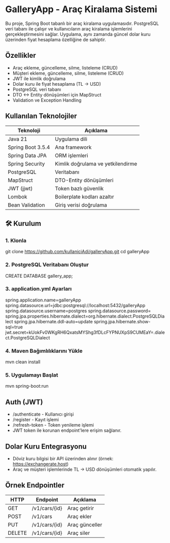 # GalleryApp - Araç Kiralama Sistemi

Bu proje, Spring Boot tabanlı bir araç kiralama uygulamasıdır. PostgreSQL veri tabanı ile çalışır ve kullanıcıların araç kiralama işlemlerini gerçekleştirmesini sağlar. Uygulama, aynı zamanda güncel dolar kuru üzerinden fiyat hesaplama özelliğine de sahiptir.

##  Özellikler

- Araç ekleme, güncelleme, silme, listeleme (CRUD)
- Müşteri ekleme, güncelleme, silme, listeleme (CRUD)
- JWT ile kimlik doğrulama
- Dolar kuru ile fiyat hesaplama (TL → USD)
- PostgreSQL veri tabanı
- DTO <-> Entity dönüşümleri için MapStruct
- Validation ve Exception Handling

## Kullanılan Teknolojiler

| Teknoloji            | Açıklama                             |
|----------------------|--------------------------------------|
| Java 21              | Uygulama dili                        |
| Spring Boot 3.5.4    | Ana framework                        |
| Spring Data JPA      | ORM işlemleri                        |
| Spring Security      | Kimlik doğrulama ve yetkilendirme   |
| PostgreSQL           | Veritabanı                           |
| MapStruct            | DTO-Entity dönüşümleri               |
| JWT (jjwt)           | Token bazlı güvenlik                 |
| Lombok               | Boilerplate kodları azaltır          |
| Bean Validation      | Giriş verisi doğrulama               |

## 🛠️ Kurulum

### 1. Klonla

git clone https://github.com/kullaniciAdi/galleryApp.git
cd galleryApp

### 2. PostgreSQL Veritabanı Oluştur

CREATE DATABASE gallery_app;

### 3. application.yml Ayarları

spring.application.name=galleryApp
spring.datasource.url=jdbc:postgresql://localhost:5432/galleryApp
spring.datasource.username=postgres
spring.datasource.password=
spring.jpa.properties.hibernate.dialect=org.hibernate.dialect.PostgreSQLDialect
spring.jpa.hibernate.ddl-auto=update
spring.jpa.hibernate.show-sql=true
jwt.secret=kUokFv0WKgRH6QxatsMYShg3fDLcFYPNUXpS9CUMEaY=.dialect.PostgreSQLDialect


### 4. Maven Bağımlılıklarını Yükle

mvn clean install

### 5. Uygulamayı Başlat

mvn spring-boot:run

## Auth (JWT)

- /authenticate - Kullanıcı girişi
- /register - Kayıt işlemi
- /refresh-token - Token yenileme işlemi
- JWT token ile korunan endpoint'lere erişim sağlanır.

## Dolar Kuru Entegrasyonu

- Döviz kuru bilgisi bir API üzerinden alınır (örnek: https://exchangerate.host)
- Araç ve müşteri işlemlerinde TL → USD dönüşümleri otomatik yapılır.

## Örnek Endpointler

| HTTP   | Endpoint           | Açıklama         |
|--------|--------------------|------------------|
| GET    | /v1/cars/{id}      | Araç getirir     |
| POST   | /v1/cars           | Araç ekler       |
| PUT    | /v1/cars/{id}      | Araç günceller   |
| DELETE | /v1/cars/{id}      | Araç siler       |
